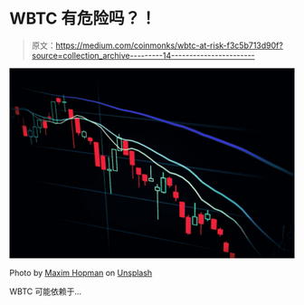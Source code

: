 # WBTC 有危险吗？！

> 原文：<https://medium.com/coinmonks/wbtc-at-risk-f3c5b713d90f?source=collection_archive---------14----------------------->

![](img/bdf97febf5a0eb0af9ae160673bf3a84.png)

Photo by [Maxim Hopman](https://unsplash.com/@nampoh?utm_source=medium&utm_medium=referral) on [Unsplash](https://unsplash.com?utm_source=medium&utm_medium=referral)

WBTC 可能依赖于…